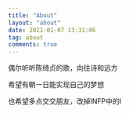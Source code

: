 ```yaml
---
title: "About"
layout: "about"
date: 2021-01-07 13:31:06
tag: about
comments: true
---
```



偶尔听听陈绮贞的歌，向往诗和远方

希望有朝一日能实现自己的梦想

也希望多点交交朋友，改掉INFP中的I
